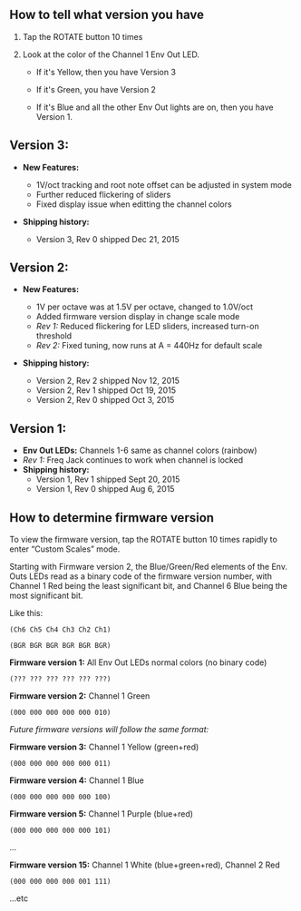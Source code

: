 ## How to tell what version you have

 1. Tap the ROTATE button 10 times

 2. Look at the color of the Channel 1 Env Out LED.

     * If it's Yellow, then you have Version 3

     * If it's Green, you have Version 2

     * If it's Blue and all the other Env Out lights are on, then you have Version 1.

## Version 3:
 * **New Features:**
   * 1V/oct tracking and root note offset can be adjusted in system mode
   * Further reduced flickering of sliders 
   * Fixed display issue when editting the channel colors

 * **Shipping history:**
   * Version 3, Rev 0 shipped Dec 21, 2015


## Version 2:
 * **New Features:**
   * 1V per octave was at 1.5V per octave, changed to 1.0V/oct
   * Added firmware version display in change scale mode
   * *Rev 1:* Reduced flickering for LED sliders, increased turn-on threshold
   * *Rev 2:* Fixed tuning, now runs at A = 440Hz for default scale  
   
 * **Shipping history:**
   * Version 2, Rev 2 shipped Nov 12, 2015
   * Version 2, Rev 1 shipped Oct 19, 2015
   * Version 2, Rev 0 shipped Oct 3, 2015

## Version 1:
* **Env Out LEDs:** Channels 1-6 same as channel colors (rainbow)
* *Rev 1:* Freq Jack continues to work when channel is locked
* **Shipping history:**
  * Version 1, Rev 1 shipped Sept 20, 2015
  * Version 1, Rev 0 shipped Aug 6, 2015


## How to determine firmware version
To view the firmware version, tap the ROTATE button 10 times rapidly to enter “Custom Scales” mode.

Starting with Firmware version 2, the Blue/Green/Red elements of the Env. Outs LEDs read as a binary code of the firmware version number, with Channel 1 Red being the least significant bit, and Channel 6 Blue being the most significant bit. 

Like this:

`(Ch6 Ch5 Ch4 Ch3 Ch2 Ch1)` 

`(BGR BGR BGR BGR BGR BGR)`

**Firmware version 1:** All Env Out LEDs normal colors (no binary code)
`(??? ??? ??? ??? ??? ???)`
**Firmware version 2:** Channel 1 Green
`(000 000 000 000 000 010)`
*Future firmware versions will follow the same format:***Firmware version 3:** Channel 1 Yellow (green+red)
`(000 000 000 000 000 011)`

**Firmware version 4:** Channel 1 Blue
`(000 000 000 000 000 100)`
**Firmware version 5:** Channel 1 Purple (blue+red)
`(000 000 000 000 000 101)`
...
**Firmware version 15:** Channel 1 White (blue+green+red), Channel 2 Red
`(000 000 000 000 001 111)`
...etc
